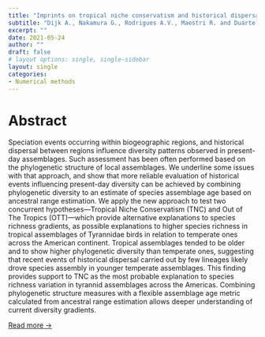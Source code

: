 ```yaml
---
title: "Imprints on tropical niche conservatism and historical dispersal in the radiation of Tyrannidae (Aves: Passeriformes)"
subtitle: "Dijk A., Nakamura G., Rodrigues A.V., Maestri R. and Duarte L.D.S"
excerpt: ""
date: 2021-05-24
author: ""
draft: false
# layout options: single, single-sidebar
layout: single
categories:
- Numerical methods
---
```


# Abstract

Speciation events occurring within biogeographic regions, and historical dispersal between regions influence diversity patterns observed in present-day assemblages. Such assessment has been often performed based on the phylogenetic structure of local assemblages. We underline some issues with that approach, and show that more reliable evaluation of historical events influencing present-day diversity can be achieved by combining phylogenetic diversity to an estimate of species assemblage age based on ancestral range estimation. We apply the new approach to test two concurrent hypotheses—Tropical Niche Conservatism (TNC) and Out of The Tropics (OTT)—which provide alternative explanations to species richness gradients, as possible explanations to higher species richness in tropical assemblages of Tyrannidae birds in relation to temperate ones across the American continent. Tropical assemblages tended to be older and to show higher phylogenetic diversity than temperate ones, suggesting that recent events of historical dispersal carried out by few lineages likely drove species assembly in younger temperate assemblages. This finding provides support to TNC as the most probable explanation to species richness variation in tyrannid assemblages across the Americas. Combining phylogenetic structure measures with a flexible assemblage age metric calculated from ancestral range estimation allows deeper understanding of current diversity gradients.

[Read more ->](https://academic.oup.com/biolinnean/advance-article-abstract/doi/10.1093/biolinnean/blab079/6297962?redirectedFrom=fulltext)
